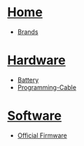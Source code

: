 # [Home](https://github.com/ludwich66/Quansheng_UV-K5_Firmware/wiki)
* [Brands](https://github.com/ludwich66/Quansheng_UV-K5_Firmware/wiki/Brands)
# [Hardware](https://github.com/ludwich66/Quansheng_UV-K5_Firmware/wiki/Hardware)
* [Battery](https://github.com/ludwich66/Quansheng_UV-K5_Firmware/wiki/Battery)
* [Programming-Cable](https://github.com/ludwich66/Quansheng_UV-K5_Firmware/wiki/Programming-Cable)
# [Software](https://github.com/ludwich66/Quansheng_UV-K5_Firmware/wiki/Software)
*  [Official Firmware](https://github.com/ludwich66/Quansheng_UV-K5_Firmware/wiki/Firmware-official)